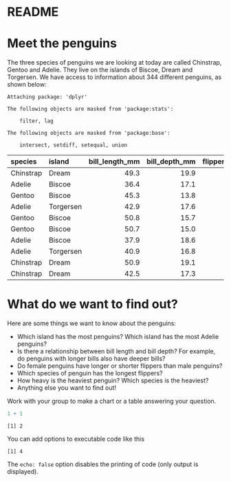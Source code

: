# README

# Meet the penguins

The three species of penguins we are looking at today are called
Chinstrap, Gentoo and Adelie. They live on the islands of Biscoe, Dream
and Torgersen. We have access to information about 344 different
penguins, as shown below:


    Attaching package: 'dplyr'

    The following objects are masked from 'package:stats':

        filter, lag

    The following objects are masked from 'package:base':

        intersect, setdiff, setequal, union

<div class="cell-output-display">

| species   | island    | bill_length_mm | bill_depth_mm | flipper_length_mm | body_mass_g | sex    | year |
|:----------|:----------|---------------:|--------------:|------------------:|------------:|:-------|-----:|
| Chinstrap | Dream     |           49.3 |          19.9 |               203 |        4050 | male   | 2009 |
| Adelie    | Biscoe    |           36.4 |          17.1 |               184 |        2850 | female | 2008 |
| Gentoo    | Biscoe    |           45.3 |          13.8 |               208 |        4200 | female | 2008 |
| Adelie    | Torgersen |           42.9 |          17.6 |               196 |        4700 | male   | 2008 |
| Gentoo    | Biscoe    |           50.8 |          15.7 |               226 |        5200 | male   | 2009 |
| Gentoo    | Biscoe    |           50.7 |          15.0 |               223 |        5550 | male   | 2008 |
| Adelie    | Biscoe    |           37.9 |          18.6 |               172 |        3150 | female | 2007 |
| Adelie    | Torgersen |           40.9 |          16.8 |               191 |        3700 | female | 2008 |
| Chinstrap | Dream     |           50.9 |          19.1 |               196 |        3550 | male   | 2008 |
| Chinstrap | Dream     |           42.5 |          17.3 |               187 |        3350 | female | 2009 |

</div>

# What do we want to find out?

Here are some things we want to know about the penguins:

- Which island has the most penguins? Which island has the most Adelie
  penguins?
- Is there a relationship between bill length and bill depth? For
  example, do penguins with longer bills also have deeper bills?
- Do female penguins have longer or shorter flippers than male penguins?
- Which species of penguin has the longest flippers?
- How heavy is the heaviest penguin? Which species is the heaviest?
- Anything else you want to find out!

Work with your group to make a chart or a table answering your question.

``` r
1 + 1
```

    [1] 2

You can add options to executable code like this

    [1] 4

The `echo: false` option disables the printing of code (only output is
displayed).
